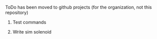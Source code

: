 ToDo has been moved to github projects (for the organization, not this repository)

1. Test commands

2. Write sim solenoid
